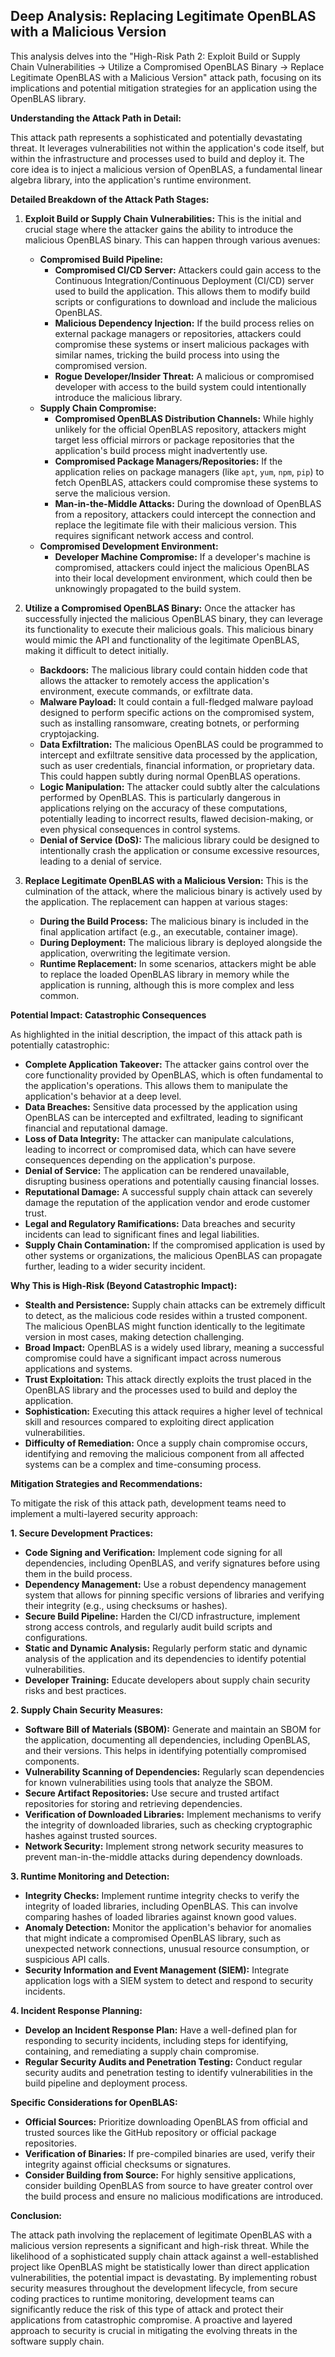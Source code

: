 ## Deep Analysis: Replacing Legitimate OpenBLAS with a Malicious Version

This analysis delves into the "High-Risk Path 2: Exploit Build or Supply Chain Vulnerabilities -> Utilize a Compromised OpenBLAS Binary -> Replace Legitimate OpenBLAS with a Malicious Version" attack path, focusing on its implications and potential mitigation strategies for an application using the OpenBLAS library.

**Understanding the Attack Path in Detail:**

This attack path represents a sophisticated and potentially devastating threat. It leverages vulnerabilities not within the application's code itself, but within the infrastructure and processes used to build and deploy it. The core idea is to inject a malicious version of OpenBLAS, a fundamental linear algebra library, into the application's runtime environment.

**Detailed Breakdown of the Attack Path Stages:**

1. **Exploit Build or Supply Chain Vulnerabilities:** This is the initial and crucial stage where the attacker gains the ability to introduce the malicious OpenBLAS binary. This can happen through various avenues:

    * **Compromised Build Pipeline:**
        * **Compromised CI/CD Server:** Attackers could gain access to the Continuous Integration/Continuous Deployment (CI/CD) server used to build the application. This allows them to modify build scripts or configurations to download and include the malicious OpenBLAS.
        * **Malicious Dependency Injection:**  If the build process relies on external package managers or repositories, attackers could compromise these systems or insert malicious packages with similar names, tricking the build process into using the compromised version.
        * **Rogue Developer/Insider Threat:** A malicious or compromised developer with access to the build system could intentionally introduce the malicious library.
    * **Supply Chain Compromise:**
        * **Compromised OpenBLAS Distribution Channels:** While highly unlikely for the official OpenBLAS repository, attackers might target less official mirrors or package repositories that the application's build process might inadvertently use.
        * **Compromised Package Managers/Repositories:** If the application relies on package managers (like `apt`, `yum`, `npm`, `pip`) to fetch OpenBLAS, attackers could compromise these systems to serve the malicious version.
        * **Man-in-the-Middle Attacks:** During the download of OpenBLAS from a repository, attackers could intercept the connection and replace the legitimate file with their malicious version. This requires significant network access and control.
    * **Compromised Development Environment:**
        * **Developer Machine Compromise:** If a developer's machine is compromised, attackers could inject the malicious OpenBLAS into their local development environment, which could then be unknowingly propagated to the build system.

2. **Utilize a Compromised OpenBLAS Binary:** Once the attacker has successfully injected the malicious OpenBLAS binary, they can leverage its functionality to execute their malicious goals. This malicious binary would mimic the API and functionality of the legitimate OpenBLAS, making it difficult to detect initially.

    * **Backdoors:** The malicious library could contain hidden code that allows the attacker to remotely access the application's environment, execute commands, or exfiltrate data.
    * **Malware Payload:** It could contain a full-fledged malware payload designed to perform specific actions on the compromised system, such as installing ransomware, creating botnets, or performing cryptojacking.
    * **Data Exfiltration:** The malicious OpenBLAS could be programmed to intercept and exfiltrate sensitive data processed by the application, such as user credentials, financial information, or proprietary data. This could happen subtly during normal OpenBLAS operations.
    * **Logic Manipulation:**  The attacker could subtly alter the calculations performed by OpenBLAS. This is particularly dangerous in applications relying on the accuracy of these computations, potentially leading to incorrect results, flawed decision-making, or even physical consequences in control systems.
    * **Denial of Service (DoS):** The malicious library could be designed to intentionally crash the application or consume excessive resources, leading to a denial of service.

3. **Replace Legitimate OpenBLAS with a Malicious Version:** This is the culmination of the attack, where the malicious binary is actively used by the application. The replacement can happen at various stages:

    * **During the Build Process:** The malicious binary is included in the final application artifact (e.g., an executable, container image).
    * **During Deployment:** The malicious library is deployed alongside the application, overwriting the legitimate version.
    * **Runtime Replacement:** In some scenarios, attackers might be able to replace the loaded OpenBLAS library in memory while the application is running, although this is more complex and less common.

**Potential Impact: Catastrophic Consequences**

As highlighted in the initial description, the impact of this attack path is potentially catastrophic:

* **Complete Application Takeover:** The attacker gains control over the core functionality provided by OpenBLAS, which is often fundamental to the application's operations. This allows them to manipulate the application's behavior at a deep level.
* **Data Breaches:** Sensitive data processed by the application using OpenBLAS can be intercepted and exfiltrated, leading to significant financial and reputational damage.
* **Loss of Data Integrity:** The attacker can manipulate calculations, leading to incorrect or compromised data, which can have severe consequences depending on the application's purpose.
* **Denial of Service:** The application can be rendered unavailable, disrupting business operations and potentially causing financial losses.
* **Reputational Damage:** A successful supply chain attack can severely damage the reputation of the application vendor and erode customer trust.
* **Legal and Regulatory Ramifications:** Data breaches and security incidents can lead to significant fines and legal liabilities.
* **Supply Chain Contamination:** If the compromised application is used by other systems or organizations, the malicious OpenBLAS can propagate further, leading to a wider security incident.

**Why This is High-Risk (Beyond Catastrophic Impact):**

* **Stealth and Persistence:** Supply chain attacks can be extremely difficult to detect, as the malicious code resides within a trusted component. The malicious OpenBLAS might function identically to the legitimate version in most cases, making detection challenging.
* **Broad Impact:** OpenBLAS is a widely used library, meaning a successful compromise could have a significant impact across numerous applications and systems.
* **Trust Exploitation:** This attack directly exploits the trust placed in the OpenBLAS library and the processes used to build and deploy the application.
* **Sophistication:** Executing this attack requires a higher level of technical skill and resources compared to exploiting direct application vulnerabilities.
* **Difficulty of Remediation:** Once a supply chain compromise occurs, identifying and removing the malicious component from all affected systems can be a complex and time-consuming process.

**Mitigation Strategies and Recommendations:**

To mitigate the risk of this attack path, development teams need to implement a multi-layered security approach:

**1. Secure Development Practices:**

* **Code Signing and Verification:** Implement code signing for all dependencies, including OpenBLAS, and verify signatures before using them in the build process.
* **Dependency Management:** Use a robust dependency management system that allows for pinning specific versions of libraries and verifying their integrity (e.g., using checksums or hashes).
* **Secure Build Pipeline:** Harden the CI/CD infrastructure, implement strong access controls, and regularly audit build scripts and configurations.
* **Static and Dynamic Analysis:** Regularly perform static and dynamic analysis of the application and its dependencies to identify potential vulnerabilities.
* **Developer Training:** Educate developers about supply chain security risks and best practices.

**2. Supply Chain Security Measures:**

* **Software Bill of Materials (SBOM):** Generate and maintain an SBOM for the application, documenting all dependencies, including OpenBLAS, and their versions. This helps in identifying potentially compromised components.
* **Vulnerability Scanning of Dependencies:** Regularly scan dependencies for known vulnerabilities using tools that analyze the SBOM.
* **Secure Artifact Repositories:** Use secure and trusted artifact repositories for storing and retrieving dependencies.
* **Verification of Downloaded Libraries:** Implement mechanisms to verify the integrity of downloaded libraries, such as checking cryptographic hashes against trusted sources.
* **Network Security:** Implement strong network security measures to prevent man-in-the-middle attacks during dependency downloads.

**3. Runtime Monitoring and Detection:**

* **Integrity Checks:** Implement runtime integrity checks to verify the integrity of loaded libraries, including OpenBLAS. This can involve comparing hashes of loaded libraries against known good values.
* **Anomaly Detection:** Monitor the application's behavior for anomalies that might indicate a compromised OpenBLAS library, such as unexpected network connections, unusual resource consumption, or suspicious API calls.
* **Security Information and Event Management (SIEM):** Integrate application logs with a SIEM system to detect and respond to security incidents.

**4. Incident Response Planning:**

* **Develop an Incident Response Plan:** Have a well-defined plan for responding to security incidents, including steps for identifying, containing, and remediating a supply chain compromise.
* **Regular Security Audits and Penetration Testing:** Conduct regular security audits and penetration testing to identify vulnerabilities in the build pipeline and deployment process.

**Specific Considerations for OpenBLAS:**

* **Official Sources:** Prioritize downloading OpenBLAS from official and trusted sources like the GitHub repository or official package repositories.
* **Verification of Binaries:** If pre-compiled binaries are used, verify their integrity against official checksums or signatures.
* **Consider Building from Source:** For highly sensitive applications, consider building OpenBLAS from source to have greater control over the build process and ensure no malicious modifications are introduced.

**Conclusion:**

The attack path involving the replacement of legitimate OpenBLAS with a malicious version represents a significant and high-risk threat. While the likelihood of a sophisticated supply chain attack against a well-established project like OpenBLAS might be statistically lower than direct application vulnerabilities, the potential impact is devastating. By implementing robust security measures throughout the development lifecycle, from secure coding practices to runtime monitoring, development teams can significantly reduce the risk of this type of attack and protect their applications from catastrophic compromise. A proactive and layered approach to security is crucial in mitigating the evolving threats in the software supply chain.
